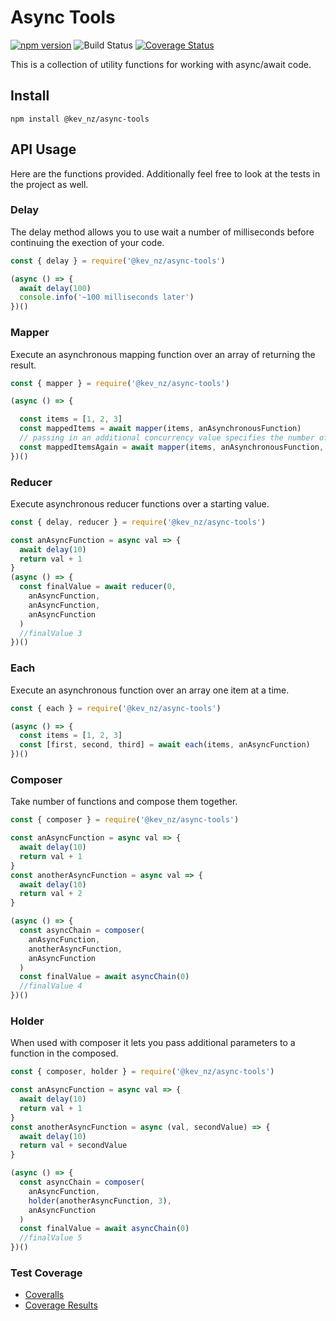 # Async Tools

[![npm version](https://badge.fury.io/js/%40kev_nz%2Fasync-tools.svg)](https://badge.fury.io/js/%40kev_nz%2Fasync-tools) ![Build Status](https://img.shields.io/circleci/project/github/Kevnz/async-tools/master.svg) [![Coverage Status](https://coveralls.io/repos/github/Kevnz/async-tools/badge.svg?branch=master)](https://coveralls.io/github/Kevnz/async-tools?branch=master)

This is a collection of utility functions for working with async/await code.

## Install

```
npm install @kev_nz/async-tools
```

## API Usage

Here are the functions provided. Additionally feel free to look at the tests in the project as well.

### Delay

The delay method allows you to use wait a number of milliseconds before continuing the exection of your code.

```javascript
const { delay } = require('@kev_nz/async-tools')

(async () => {
  await delay(100)
  console.info('~100 milliseconds later')
})()

```

### Mapper

Execute an asynchronous mapping function over an array of returning the result.

```javascript
const { mapper } = require('@kev_nz/async-tools')

(async () => {

  const items = [1, 2, 3]
  const mappedItems = await mapper(items, anAsynchronousFunction)
  // passing in an additional concurrency value specifies the number of async methods executed at a time
  const mappedItemsAgain = await mapper(items, anAsynchronousFunction, 2)
})()
```

### Reducer

Execute asynchronous reducer functions over a starting value.

```javascript
const { delay, reducer } = require('@kev_nz/async-tools')

const anAsyncFunction = async val => {
  await delay(10)
  return val + 1
}
(async () => {
  const finalValue = await reducer(0,
    anAsyncFunction,
    anAsyncFunction,
    anAsyncFunction
  )
  //finalValue 3
})()
```

### Each

Execute an asynchronous function over an array one item at a time.

```javascript
const { each } = require('@kev_nz/async-tools')

(async () => {
  const items = [1, 2, 3]
  const [first, second, third] = await each(items, anAsyncFunction)
})()
```

### Composer

Take number of functions and compose them together.

```javascript
const { composer } = require('@kev_nz/async-tools')

const anAsyncFunction = async val => {
  await delay(10)
  return val + 1
}
const anotherAsyncFunction = async val => {
  await delay(10)
  return val + 2
}

(async () => {
  const asyncChain = composer(
    anAsyncFunction,
    anotherAsyncFunction,
    anAsyncFunction
  )
  const finalValue = await asyncChain(0)
  //finalValue 4
})()
```

### Holder

When used with composer it lets you pass additional parameters to a function in the composed.

```javascript
const { composer, holder } = require('@kev_nz/async-tools')

const anAsyncFunction = async val => {
  await delay(10)
  return val + 1
}
const anotherAsyncFunction = async (val, secondValue) => {
  await delay(10)
  return val + secondValue
}

(async () => {
  const asyncChain = composer(
    anAsyncFunction,
    holder(anotherAsyncFunction, 3),
    anAsyncFunction
  )
  const finalValue = await asyncChain(0)
  //finalValue 5
})()
```

### Test Coverage

* [Coveralls](https://coveralls.io/github/Kevnz/async-tools?branch=master)
* [Coverage Results](http://kevinisom.info/async-tools/coverage/lcov-report/)
